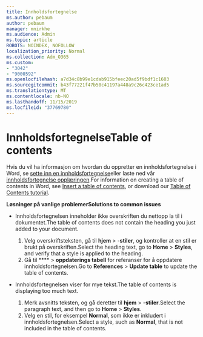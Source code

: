 ```yaml
---
title: Innholdsfortegnelse
ms.author: pebaum
author: pebaum
manager: mnirkhe
ms.audience: Admin
ms.topic: article
ROBOTS: NOINDEX, NOFOLLOW
localization_priority: Normal
ms.collection: Adm_O365
ms.custom:
- "3042"
- "9000592"
ms.openlocfilehash: a7d34c8b99e1cdab915bfeec20ad5f9bdf1c1603
ms.sourcegitcommit: b43f77221f47b50c41197a448a9c26c423ce1ad5
ms.translationtype: MT
ms.contentlocale: nb-NO
ms.lasthandoff: 11/15/2019
ms.locfileid: "37769780"
---
```

# <a name="table-of-contents"></a><span data-ttu-id="1d160-102">Innholdsfortegnelse</span><span class="sxs-lookup"><span data-stu-id="1d160-102">Table of contents</span></span>

<span data-ttu-id="1d160-103">Hvis du vil ha informasjon om hvordan du oppretter en innholdsfortegnelse i Word, se [sette inn en innholdsfortegnelse](https://support.office.com/article/882e8564-0edb-435e-84b5-1d8552ccf0c0)eller laste ned vår [innholdsfortegnelse opplæringen](https://go.microsoft.com/fwlink/?linkid=2065106).</span><span class="sxs-lookup"><span data-stu-id="1d160-103">For information on creating a table of contents in Word, see [Insert a table of contents](https://support.office.com/article/882e8564-0edb-435e-84b5-1d8552ccf0c0), or download our [Table of Contents tutorial](https://go.microsoft.com/fwlink/?linkid=2065106).</span></span>

<span data-ttu-id="1d160-104">**Løsninger på vanlige problemer**</span><span class="sxs-lookup"><span data-stu-id="1d160-104">**Solutions to common issues**</span></span>

- <span data-ttu-id="1d160-105">Innholdsfortegnelsen inneholder ikke overskriften du nettopp la til i dokumentet.</span><span class="sxs-lookup"><span data-stu-id="1d160-105">The table of contents does not contain the heading you just added to your document.</span></span>
  1. <span data-ttu-id="1d160-106">Velg overskriftsteksten, gå til **hjem** > -**stiler**, og kontroller at en stil er brukt på overskriften.</span><span class="sxs-lookup"><span data-stu-id="1d160-106">Select the heading text, go to **Home** > **Styles**, and verify that a style is applied to the heading.</span></span>
  2. <span data-ttu-id="1d160-107">Gå til \*\*\*\* > **oppdaterings tabell** for referanser for å oppdatere innholdsfortegnelsen.</span><span class="sxs-lookup"><span data-stu-id="1d160-107">Go to **References** > **Update table** to update the table of contents.</span></span>

- <span data-ttu-id="1d160-108">Innholdsfortegnelsen viser for mye tekst.</span><span class="sxs-lookup"><span data-stu-id="1d160-108">The table of contents is displaying too much text.</span></span> 
  1. <span data-ttu-id="1d160-109">Merk avsnitts teksten, og gå deretter til **hjem** > -**stiler**.</span><span class="sxs-lookup"><span data-stu-id="1d160-109">Select the paragraph text, and then go to **Home** > **Styles**.</span></span>
  2. <span data-ttu-id="1d160-110">Velg en stil, for eksempel **Normal**, som ikke er inkludert i innholdsfortegnelsen.</span><span class="sxs-lookup"><span data-stu-id="1d160-110">Select a style, such as **Normal**, that is not included in the table of contents.</span></span>